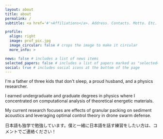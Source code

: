 ```yaml
---
layout: about
title: about
permalink: /
subtitle: <a href='#'>Affiliations</a>. Address. Contacts. Motto. Etc.

profile:
  align: right
  image: prof_pic.jpg
  image_circular: false # crops the image to make it circular
  more_info: >

news: false # includes a list of news items
selected_papers: false # includes a list of papers marked as "selected={true}"
social: true # includes social icons at the bottom of the page
---
```


I'm a father of three kids that don't sleep, a proud husband, and a physics researcher.

I earned undergraduate and graduate degrees in physics where I concentrated on computational analysis of theoretical energetic materials.

My current research focuses are effects of granular packing on sediment acoustics and leveraging optimal control theory in drone swarm defense.

日本語も独学で勉強しています。僕と一緒に日本語を話す練習をしたい方は、コメントでご連絡ください！
